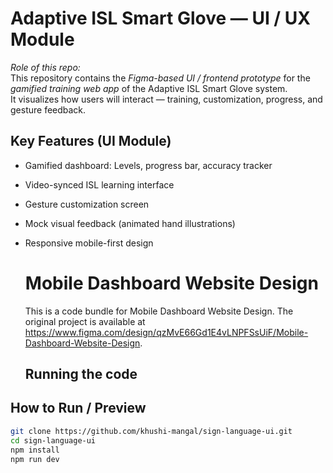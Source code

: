 # Adaptive ISL Smart Glove — UI / UX Module

*Role of this repo:*  
This repository contains the *Figma-based UI / frontend prototype* for the *gamified training web app* of the Adaptive ISL Smart Glove system.  
It visualizes how users will interact — training, customization, progress, and gesture feedback.


## Key Features (UI Module)
- Gamified dashboard: Levels, progress bar, accuracy tracker  
- Video-synced ISL learning interface  
- Gesture customization screen  
- Mock visual feedback (animated hand illustrations)  
- Responsive mobile-first design 


  # Mobile Dashboard Website Design

  This is a code bundle for Mobile Dashboard Website Design. The original project is available at https://www.figma.com/design/qzMvE66Gd1E4vLNPFSsUiF/Mobile-Dashboard-Website-Design.

  ## Running the code

##  How to Run / Preview
```bash
git clone https://github.com/khushi-mangal/sign-language-ui.git
cd sign-language-ui
npm install
npm run dev


  